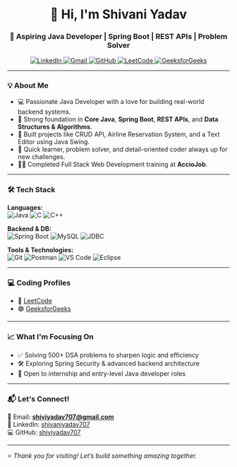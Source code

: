 <h1 align="center">👋 Hi, I'm Shivani Yadav</h1>
<h3 align="center">🚀 Aspiring Java Developer | Spring Boot | REST APIs | Problem Solver</h3>

<p align="center">
  <a href="[https://linkedin.com/in/shivaniyadav707](https://www.linkedin.com/in/shivani-yadav-93909a1a0/)" target="_blank">
    <img src="https://img.shields.io/badge/LinkedIn-blue?style=for-the-badge&logo=linkedin" alt="LinkedIn"/>
  </a>
  <a href="mailto:shiviyadav707@gmail.com">
    <img src="https://img.shields.io/badge/Gmail-red?style=for-the-badge&logo=gmail&logoColor=white" alt="Gmail"/>
  </a>
  <a href="https://github.com/Shivaniyadav-23">
    <img src="https://img.shields.io/badge/GitHub-black?style=for-the-badge&logo=github" alt="GitHub"/>
  </a>
  <a href="https://leetcode.com/u/shiviyadav707/">
    <img src="https://img.shields.io/badge/LeetCode-orange?style=for-the-badge&logo=leetcode" alt="LeetCode"/>
  </a>
  <a href="https://www.geeksforgeeks.org/user/shiviyadav707/">
    <img src="https://img.shields.io/badge/GFG-green?style=for-the-badge&logo=geeksforgeeks&logoColor=white" alt="GeeksforGeeks"/>
  </a>
</p>

---

### 💡 About Me

- 💻 Passionate Java Developer with a love for building real-world backend systems.
- 🧠 Strong foundation in **Core Java**, **Spring Boot**, **REST APIs**, and **Data Structures & Algorithms**.
- 🚀 Built projects like CRUD API, Airline Reservation System, and a Text Editor using Java Swing.
- 🎯 Quick learner, problem solver, and detail-oriented coder always up for new challenges.
- 👩‍💻 Completed Full Stack Web Development training at **AccioJob**.

---

### 🛠️ Tech Stack

**Languages:**  
![Java](https://img.shields.io/badge/Java-%23ED8B00.svg?style=flat&logo=java&logoColor=white)
![C](https://img.shields.io/badge/C-%2300599C.svg?style=flat&logo=c&logoColor=white)
![C++](https://img.shields.io/badge/C++-%2300599C.svg?style=flat&logo=c%2B%2B&logoColor=white)

**Backend & DB:**  
![Spring Boot](https://img.shields.io/badge/Spring%20Boot-6DB33F?style=flat&logo=spring-boot&logoColor=white)
![MySQL](https://img.shields.io/badge/MySQL-%2300f.svg?style=flat&logo=mysql&logoColor=white)
![JDBC](https://img.shields.io/badge/JDBC-003545?style=flat)

**Tools & Technologies:**  
![Git](https://img.shields.io/badge/Git-F05032?style=flat&logo=git&logoColor=white)
![Postman](https://img.shields.io/badge/Postman-FF6C37?style=flat&logo=postman&logoColor=white)
![VS Code](https://img.shields.io/badge/VS%20Code-007ACC?style=flat&logo=visual-studio-code&logoColor=white)
![Eclipse](https://img.shields.io/badge/Eclipse-2C2255?style=flat&logo=eclipse&logoColor=white)


---

### 💻 Coding Profiles

- 🔸 [LeetCode](https://leetcode.com/u/shiviyadav707/)
- 🟢 [GeeksforGeeks](https://www.geeksforgeeks.org/user/shiviyadav707/)

---

### 📈 What I'm Focusing On

- ✅ Solving 500+ DSA problems to sharpen logic and efficiency  
- 🛠️ Exploring Spring Security & advanced backend architecture  
- 🤝 Open to internship and entry-level Java developer roles

---

### 📬 Let's Connect!

📧 Email: **shiviyadav707@gmail.com**  
🔗 LinkedIn: [shivaniyadav707](https://www.linkedin.com/in/shivani-yadav-93909a1a0/)  
💻 GitHub: [shiviyadav707](https://github.com/Shivaniyadav-23)

---

⭐ *Thank you for visiting! Let’s build something amazing together.*

